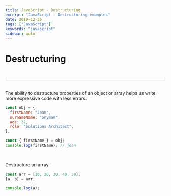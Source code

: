 ```yaml
---
title: JavaScript - Destructuring
excerpt: "JavaScript - Destructuring examples"
date: 2019-12-26
tags: ["JavaScript"]
keywords: "javascript"
sidebar: auto
---
```


# Destructuring

<br>
<hr>
<br>
The ability to destructure properties of an object or array helps us write more expressive code with less errors.

```javascript
const obj = {
  firstName: "Jean",
  surnameName: "Snyman",
  age: 32,
  role: "Solutions Architect",
};

const { firstName } = obj;
console.log(firstName); // jean
```

<br>

Destructure an array.

```javascript
const arr = [10, 20, 30, 40, 50];
[a, b] = arr;

console.log(a);
```
